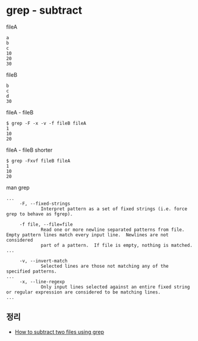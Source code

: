 # grep - subtract
fileA
```
a
b
c
10
20
30
```

fileB
```
b
c
d
30
```

fileA - fileB
```
$ grep -F -x -v -f fileB fileA
1
10
20
```

fileA - fileB shorter
```
$ grep -Fxvf fileB fileA
1
10
20
```

man grep
```
...
     -F, --fixed-strings
             Interpret pattern as a set of fixed strings (i.e. force grep to behave as fgrep).

     -f file, --file=file
             Read one or more newline separated patterns from file.  Empty pattern lines match every input line.  Newlines are not considered
             part of a pattern.  If file is empty, nothing is matched.
...

     -v, --invert-match
             Selected lines are those not matching any of the specified patterns.
...
     -x, --line-regexp
             Only input lines selected against an entire fixed string or regular expression are considered to be matching lines.
...
```

## 정리
* [How to subtract two files using grep](https://junho85.pe.kr/593)